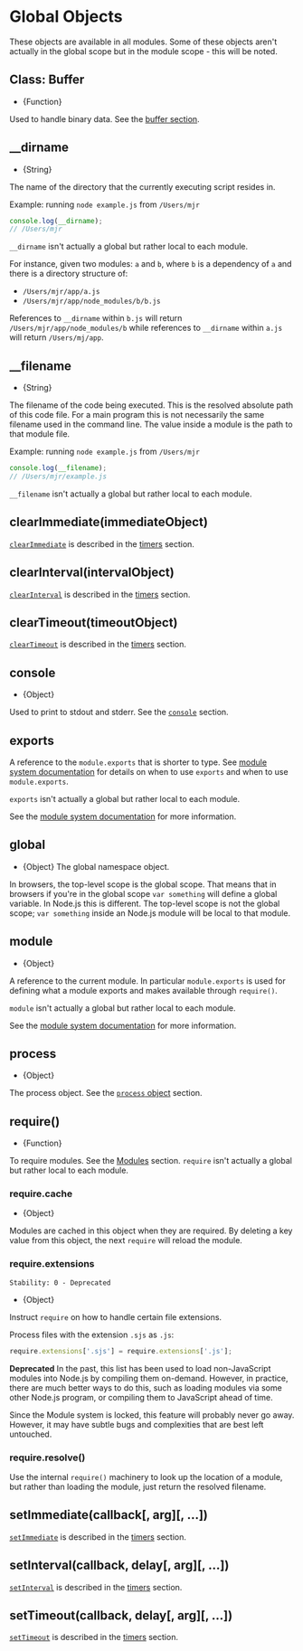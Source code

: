 # Global Objects

<!-- type=misc -->

These objects are available in all modules. Some of these objects aren't
actually in the global scope but in the module scope - this will be noted.

## Class: Buffer

<!-- type=global -->

* {Function}

Used to handle binary data. See the [buffer section][].

## \_\_dirname

<!-- type=var -->

* {String}

The name of the directory that the currently executing script resides in.

Example: running `node example.js` from `/Users/mjr`

```js
console.log(__dirname);
// /Users/mjr
```

`__dirname` isn't actually a global but rather local to each module.

For instance, given two modules: `a` and `b`, where `b` is a dependency of
`a` and there is a directory structure of:

* `/Users/mjr/app/a.js`
* `/Users/mjr/app/node_modules/b/b.js`

References to `__dirname` within `b.js` will return 
`/Users/mjr/app/node_modules/b` while references to `__dirname` within `a.js`
will return `/Users/mj/app`.

## \_\_filename

<!-- type=var -->

* {String}

The filename of the code being executed.  This is the resolved absolute path
of this code file.  For a main program this is not necessarily the same
filename used in the command line.  The value inside a module is the path
to that module file.

Example: running `node example.js` from `/Users/mjr`

```js
console.log(__filename);
// /Users/mjr/example.js
```

`__filename` isn't actually a global but rather local to each module.

## clearImmediate(immediateObject)

<!--type=global-->

[`clearImmediate`] is described in the [timers][] section.

## clearInterval(intervalObject)

<!--type=global-->

[`clearInterval`] is described in the [timers][] section.

## clearTimeout(timeoutObject)

<!--type=global-->

[`clearTimeout`] is described in the [timers][] section.

## console

<!-- type=global -->

* {Object}

Used to print to stdout and stderr. See the [`console`][] section.

## exports

<!-- type=var -->

A reference to the `module.exports` that is shorter to type.
See [module system documentation][] for details on when to use `exports` and
when to use `module.exports`.

`exports` isn't actually a global but rather local to each module.

See the [module system documentation][] for more information.

## global

<!-- type=global -->

* {Object} The global namespace object.

In browsers, the top-level scope is the global scope. That means that in
browsers if you're in the global scope `var something` will define a global
variable. In Node.js this is different. The top-level scope is not the global
scope; `var something` inside an Node.js module will be local to that module.

## module

<!-- type=var -->

* {Object}

A reference to the current module. In particular
`module.exports` is used for defining what a module exports and makes
available through `require()`.

`module` isn't actually a global but rather local to each module.

See the [module system documentation][] for more information.

## process

<!-- type=global -->

* {Object}

The process object. See the [`process` object][] section.

## require()

<!-- type=var -->

* {Function}

To require modules. See the [Modules][] section.  `require` isn't actually a
global but rather local to each module.

### require.cache

* {Object}

Modules are cached in this object when they are required. By deleting a key
value from this object, the next `require` will reload the module.

### require.extensions

    Stability: 0 - Deprecated

* {Object}

Instruct `require` on how to handle certain file extensions.

Process files with the extension `.sjs` as `.js`:

```js
require.extensions['.sjs'] = require.extensions['.js'];
```

**Deprecated**  In the past, this list has been used to load
non-JavaScript modules into Node.js by compiling them on-demand.
However, in practice, there are much better ways to do this, such as
loading modules via some other Node.js program, or compiling them to
JavaScript ahead of time.

Since the Module system is locked, this feature will probably never go
away.  However, it may have subtle bugs and complexities that are best
left untouched.

### require.resolve()

Use the internal `require()` machinery to look up the location of a module,
but rather than loading the module, just return the resolved filename.

## setImmediate(callback[, arg][, ...])

<!-- type=global -->

[`setImmediate`] is described in the [timers][] section.

## setInterval(callback, delay[, arg][, ...])

<!-- type=global -->

[`setInterval`] is described in the [timers][] section.

## setTimeout(callback, delay[, arg][, ...])

<!-- type=global -->

[`setTimeout`] is described in the [timers][] section.

[`console`]: console.html
[`process` object]: process.html#process_process
[buffer section]: buffer.html
[module system documentation]: modules.html
[Modules]: modules.html#modules_modules
[timers]: timers.html
[`clearImmediate`]: timers.html#timers_clearimmediate_immediateobject
[`clearInterval`]: timers.html#timers_clearinterval_intervalobject
[`clearTimeout`]: timers.html#timers_cleartimeout_timeoutobject
[`setImmediate`]: timers.html#timers_setimmediate_callback_arg
[`setInterval`]: timers.html#timers_setinterval_callback_delay_arg
[`setTimeout`]: timers.html#timers_settimeout_callback_delay_arg
